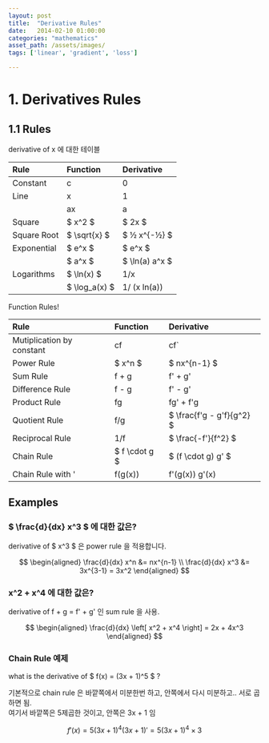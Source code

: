 ```yaml
---
layout: post
title:  "Derivative Rules"
date:   2014-02-10 01:00:00
categories: "mathematics"
asset_path: /assets/images/
tags: ['linear', 'gradient', 'loss']

---
```


# 1. Derivatives Rules

## 1.1 Rules

derivative of x 에 대한 테이블

| Rule        | Function     | Derivative     |
|:------------|:-------------|:---------------| 
| Constant    | c            | 0              |
| Line        | x            | 1              |
|             | ax           | a              |
| Square      | $ x^2 $      | $ 2x $         |
| Square Root | $ \sqrt{x} $ | $ ½ x^{-½} $   |
| Exponential | $ e^x $      | $ e^x $        |
|             | $ a^x $      | $ \ln(a) a^x $ |
| Logarithms  | $ \ln(x) $   | 1/x            |
|             | $ \log_a(x) $| 1/ (x ln(a))   |

Function Rules!

| Rule                      | Function     | Derivative     |
|:--------------------------|:-------------|:---------------|
| Mutiplication by constant | cf           | cf`            |
| Power Rule                | $ x^n $      | $ nx^{n-1} $   |
| Sum Rule                  | f + g        | f' + g'        |
| Difference Rule           | f - g        | f' - g'        |
| Product Rule              | fg           | fg' + f'g      |
| Quotient Rule             | f/g          | $ \frac{f'g - g'f}{g^2} $ |
| Reciprocal Rule           | 1/f           | $ \frac{-f'}{f^2} $       |
| Chain Rule                | $ f \cdot g $ | $ (f \cdot g) g' $    |
| Chain Rule with '         | f(g(x))       | f'(g(x)) g'(x) |


## Examples

### $ \frac{d}{dx} x^3 $ 에 대한 값은? 

derivative of $ x^3 $ 은 power rule 을 적용합니다. 

$$ \begin{aligned} \frac{d}{dx} x^n &= nx^{n-1}  \\
\frac{d}{dx} x^3 &= 3x^{3-1} = 3x^2
\end{aligned} $$



### x^2 + x^4 에 대한 값은? 

derivative of f + g = f' + g' 인 sum rule 을 사용. 

$$ \begin{aligned} 
\frac{d}{dx} \left[ x^2 + x^4 \right] = 2x + 4x^3
\end{aligned} $$



### Chain Rule 예제 

what is the derivative of $ f(x) = (3x + 1)^5 $ ?


기본적으로 chain rule 은 바깥쪽에서 미분한번 하고, 안쪽에서 다시 미분하고.. 서로 곱하면 됨. <br>
여기서 바깥쪽은 5제곱한 것이고, 안쪽은 3x + 1 임


$$ f'(x) = 5(3x+1)^4 (3x +1)' = 5(3x+1)^4 \times 3  $$